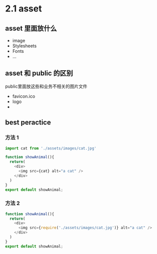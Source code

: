 # 2.1 asset


## asset 里面放什么

- image
- Stylesheets
- Fonts
- ...

## asset 和 public 的区别

public里面放这些和业务不相关的图片文件

- favicon.ico
- logo
- 

## best peractice

### 方法 1

```js
import cat from './assets/images/cat.jpg'

function showAnimal(){
  return(
    <div>
      <img src={cat} alt="a cat" />
    </div>
  )
}
export default showAnimal;
```


### 方法 2

```js
function showAnimal(){
  return(
    <div>
      <img src={require('./assets/images/cat.jpg')} alt="a cat" />
    </div>
  )
}
export default showAnimal;
```